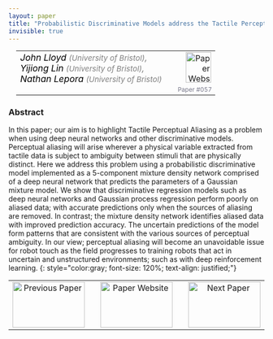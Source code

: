 ```yaml
---
layout: paper
title: "Probabilistic Discriminative Models address the Tactile Perceptual Aliasing Problem"
invisible: true
---
```

<table width = "95%" style="padding-left: 15px; margin-left: auto; margin-right: 10px;">
<tr><td style = "vertical-align: top; padding-right: 25px;" rowspan="2">
<span style="color:black; font-size: 110%;"><i>
John Lloyd <span style="color:gray; font-size: 85%">(University of Bristol)</span><span style="color:gray; font-size: 100%">,</span><br>  Yijiong Lin <span style="color:gray; font-size: 85%">(University of Bristol)</span><span style="color:gray; font-size: 100%">,</span><br>  Nathan Lepora <span style="color:gray; font-size: 85%">(University of Bristol)</span>
</i></span>
</td>
<td style="text-align: right;"><a href="http://www.roboticsproceedings.org/rss17/p057.pdf"><img src="{{ site.baseurl }}/images/paper_link.png" alt="Paper Website" width = "50"  height = "60"/></a><br>     </td>
</tr>
<tr>
<td style="color:#777789; text-align:right; font-size: 75%; margin-right:10px;">Paper&nbsp;#057</td>
</tr>
</table>


### Abstract
In this paper; our aim is to highlight Tactile Perceptual Aliasing as a problem when using deep neural networks and other discriminative models. Perceptual aliasing will arise wherever a physical variable extracted from tactile data is subject to ambiguity between stimuli that are physically distinct. Here we address this problem using a probabilistic discriminative model implemented as a 5-component mixture density network comprised of a deep neural network that predicts the parameters of a Gaussian mixture model. We show that discriminative regression models such as deep neural networks and Gaussian process regression perform poorly on aliased data; with accurate predictions only when the sources of aliasing are removed. In contrast; the mixture density network identifies aliased data with improved prediction accuracy. The uncertain predictions of the model form patterns that are consistent with the various sources of perceptual ambiguity. In our view; perceptual aliasing will become an unavoidable issue for robot touch as the field progresses to training robots that act in uncertain and unstructured environments; such as with deep reinforcement learning.
{: style="color:gray; font-size: 120%; text-align: justified;"}



<table width="100%">
 <tr>
    <td style="width: 30%; text-align: center;"><a href="{{ site.baseurl }}/program/papers/056/">
<img src="{{ site.baseurl }}/images/previous_icon.png"
       alt="Previous Paper" width = "142"  height = "90"/> 
</a> </td>
<td style="text-align: center;"><a href="{{ site.baseurl }}/program/papers">
<img src="{{ site.baseurl }}/images/overview_icon.png"
       alt="Paper Website" width = "142"  height = "90"/> 
</a> </td>
    <td style="width: 30%; text-align: center;"><a href="{{ site.baseurl }}/program/papers/058/">
    <img src="{{ site.baseurl }}/images/next_icon.png"
        alt="Next Paper" width = "142"  height = "90"/>
    </a></td>
</tr>
</table>
